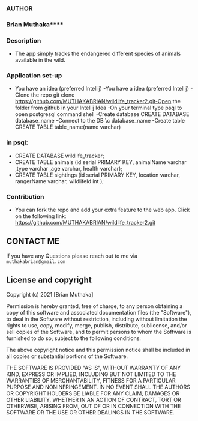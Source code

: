 ### **AUTHOR**
### Brian Muthaka****

### **Description**

* The app simply tracks the endangered different species of 
animals available in the wild.

### **Application set-up**

* You have an idea (preferred Intellij) -You have a idea (preferred Intellij) -Clone the repo git clone https://github.com/MUTHAKABRIAN/wildlife_tracker2.git-Open the folder from github in your Intellij Idea -On your terminal type psql to open postgresql command shell -Create database CREATE DATABASE database_name -Connect to the DB \c database_name -Create table CREATE TABLE table_name(name varchar)

### **in psql:**

* CREATE DATABASE wildlife_tracker;
* CREATE TABLE animals (id serial PRIMARY KEY, animalName varchar ,type varchar ,age varchar, health varchar);
* CREATE TABLE sightings (id serial PRIMARY KEY, location varchar, rangerName varchar, wildlifeId int );

### **Contribution**
* You can fork the repo and add your extra feature to the web app.
Click on the following link:
https://github.com/MUTHAKABRIAN/wildlife_tracker2.git

## CONTACT ME 
  If you have any Questions please reach out to me via `muthakabrian@gmail.com` 

## License and copyright  
 
 Copyright (c) 2021 [Brian Muthaka]
 
 
Permission is hereby granted, free of charge, to any person obtaining a copy
of this software and associated documentation files (the "Software"), to deal
in the Software without restriction, including without limitation the rights
to use, copy, modify, merge, publish, distribute, sublicense, and/or sell
copies of the Software, and to permit persons to whom the Software is
furnished to do so, subject to the following conditions:

The above copyright notice and this permission notice shall be included in all
copies or substantial portions of the Software.

THE SOFTWARE IS PROVIDED "AS IS", WITHOUT WARRANTY OF ANY KIND, EXPRESS OR
IMPLIED, INCLUDING BUT NOT LIMITED TO THE WARRANTIES OF MERCHANTABILITY,
FITNESS FOR A PARTICULAR PURPOSE AND NONINFRINGEMENT. IN NO EVENT SHALL THE
AUTHORS OR COPYRIGHT HOLDERS BE LIABLE FOR ANY CLAIM, DAMAGES OR OTHER
LIABILITY, WHETHER IN AN ACTION OF CONTRACT, TORT OR OTHERWISE, ARISING FROM,
OUT OF OR IN CONNECTION WITH THE SOFTWARE OR THE USE OR OTHER DEALINGS IN THE
SOFTWARE.


